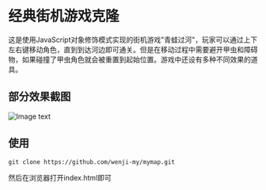 # 经典街机游戏克隆

这是使用JavaScript对象修饰模式实现的街机游戏"青蛙过河"，玩家可以通过上下左右键移动角色，直到到达河边即可通关。但是在移动过程中需要避开甲虫和障碍物，如果碰撞了甲虫角色就会被重置到起始位置。游戏中还设有多种不同效果的道具。

## 部分效果截图
![Image text](https://github.com/wenji-my/frontend-nanodegree-arcade-game/blob/master/screenshot/game.gif)

## 使用

```
git clone https://github.com/wenji-my/mymap.git
```

然后在浏览器打开index.html即可
